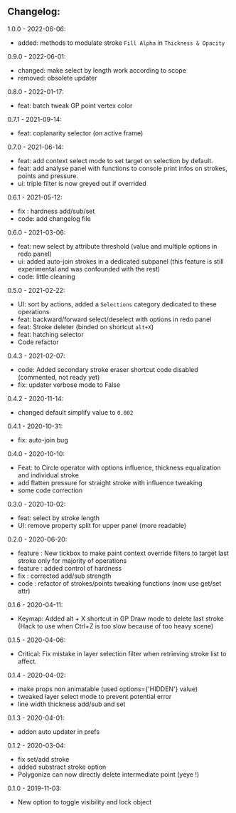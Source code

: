 ## Changelog:


1.0.0 - 2022-06-06:

- added: methods to modulate stroke `Fill Alpha` in `Thickness & Opacity`

0.9.0 - 2022-06-01:

- changed: make select by length work according to scope
- removed: obsolete updater

0.8.0 - 2022-01-17:

- feat: batch tweak GP point vertex color

0.7.1 - 2021-09-14:

- feat: coplanarity selector (on active frame)

0.7.0 - 2021-06-14:

- feat: add context select mode to set target on selection by default.
- feat: add analyse panel with functions to console print infos on strokes, points and pressure.
- ui: triple filter is now greyed out if overrided

0.6.1 - 2021-05-12:

- fix : hardness add/sub/set
- code: add changelog file


0.6.0 - 2021-03-06:

- feat: new select by attribute threshold (value and multiple options in redo panel)
- ui: added auto-join strokes in a dedicated subpanel (this feature is still experimental and was confounded with the rest)
- code: little cleaning

0.5.0 - 2021-02-22:

- UI: sort by actions, added a `Selections` category dedicated to these operations
- feat: backward/forward select/deselect with options in redo panel
- feat: Stroke deleter (binded on shortcut `alt+X`)
- feat: hatching selector
- Code refactor

0.4.3 - 2021-02-07:

- code: Added secondary stroke eraser shortcut code disabled (commented, not ready yet)
- fix: updater verbose mode to False

0.4.2 - 2020-11-14:

- changed default simplify value to `0.002`

0.4.1 - 2020-10-31:

- fix: auto-join bug

0.4.0 - 2020-10-10:

- Feat: to Circle operator with options influence, thickness equalization and individual stroke
- add flatten pressure for straight stroke with influence tweaking
- some code correction

0.3.0 - 2020-10-02:

- feat: select by stroke length
- UI: remove property split for upper panel (more readable)

0.2.0 - 2020-06-20:

- feature : New tickbox to make paint context override filters to target last stroke only for majority of operations
- feature : added control of hardness
- fix : corrected add/sub strength
- code : refactor of strokes/points tweaking functions (now use get/set attr)

0.1.6 - 2020-04-11:

- Keymap: Added alt + X shortcut in GP Draw mode to delete last stroke (Hack to use when Ctrl+Z is too slow because of too heavy scene)
<!-- - removed Auto-join and fade feature... -->

0.1.5 - 2020-04-06:

- Critical: Fix mistake in layer selection filter when retrieving stroke list to affect.

0.1.4 - 2020-04-02:

- make props non animatable (used options={'HIDDEN'} value)
- tweaked layer select mode to prevent potential error
- line width thickness add/sub and set

0.1.3 - 2020-04-01:

- addon auto updater in prefs

0.1.2 - 2020-03-04:

- fix set/add stroke
- added substract stroke option
- Polygonize can now directly delete intermediate point (yeye !)

0.1.0 - 2019-11-03:

- New option to toggle visibility and lock object
